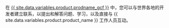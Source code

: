 在 [{{ site.data.variables.product.prodname_gcf }}](https://github.community) 中，您可以与世界各地的开发者建立联系，以提出和解答问题、学习，以及直接与 {{ site.data.variables.product.product_name }} 工作人员互动。
